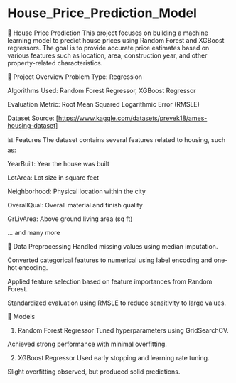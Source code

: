 # House_Price_Prediction_Model
🏡 House Price Prediction
This project focuses on building a machine learning model to predict house prices using Random Forest and XGBoost regressors. The goal is to provide accurate price estimates based on various features such as location, area, construction year, and other property-related characteristics.

📁 Project Overview
Problem Type: Regression

Algorithms Used: Random Forest Regressor, XGBoost Regressor

Evaluation Metric: Root Mean Squared Logarithmic Error (RMSLE)

Dataset Source: [https://www.kaggle.com/datasets/prevek18/ames-housing-dataset]

📊 Features
The dataset contains several features related to housing, such as:

YearBuilt: Year the house was built

LotArea: Lot size in square feet

Neighborhood: Physical location within the city

OverallQual: Overall material and finish quality

GrLivArea: Above ground living area (sq ft)

... and many more

🧹 Data Preprocessing
Handled missing values using median imputation.

Converted categorical features to numerical using label encoding and one-hot encoding.

Applied feature selection based on feature importances from Random Forest.

Standardized evaluation using RMSLE to reduce sensitivity to large values.

🤖 Models
1. Random Forest Regressor
Tuned hyperparameters using GridSearchCV.

Achieved strong performance with minimal overfitting.

2. XGBoost Regressor
Used early stopping and learning rate tuning.

Slight overfitting observed, but produced solid predictions.
